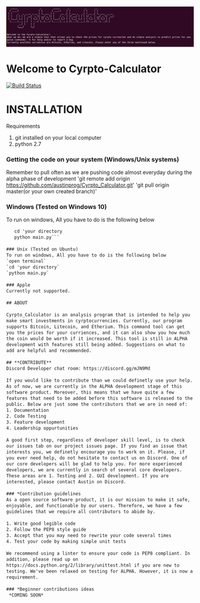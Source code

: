
![alt text](https://raw.githubusercontent.com/CodeandUnite/Cyrpto_Calculator/V01-Alpha-2/logo.png)
# **Welcome to Cyrpto-Calculator**
[![Build Status](https://travis-ci.org/CodeandUnite/Cyrpto_Calculator.svg?branch=master)](https://travis-ci.org/CodeandUnite/Cyrpto_Calculator)

# INSTALLATION 
Requirements
1. git installed on your local computer
2. python 2.7 

### Getting the code on your system (Windows/Unix systems)
 Remember to pull often as we are pushing code almost everyday during the alpha phase of development 
'git remote add origin https://github.com/austinprog/Cyrpto_Calculator.git' 
'git pull origin master(or your own created branch)'

### Windows (Tested on Windows 10) 
To run on windows, All you have to do is the following below
```open command prompt
   cd 'your directory
   python main.py```

### Unix (Tested on Ubuntu)
To run on windows, All you have to do is the following below
`open terminal`
`cd 'your directory`
`python main.py`

### Apple 
Currently not supported. 

## ABOUT

Cyrpto_Calculator is an analysis program that is intended to help you make smart investments in cyrptocurrencies. Currently, our program supports Bitcoin, Litecoin, and Etherium. This command tool can get you the prices for your curriences, and it can also show you how much the coin would be worth if it increased. This tool is still in ALPHA development with features still being added. Suggestions on what to add are helpful and recommended. 

## **CONTRIBUTE**
Discord Developer chat room: https://discord.gg/mJN9Md

If you would like to contribute than we could definetly use your help. As of now, we are currently in the ALPHA development stage of this software product. Moreover, this means that we have quite a few features that need to be added before this software is released to the public. Below are just some the contributors that we are in need of:
1. Documentation
2. Code Testing
3. Feature development
4. Leadership oppurtunities

A good first step, regardless of developer skill level, is to check our issues tab on our project issues page. If you find an issue that interests you, we definetly encourage you to work on it. Please, if you ever need help, do not hesitate to contact us on Discord. One of our core developers will be glad to help you. For more experienced developers, we are currently in search of several core developers. These areas are 1. Testing and 2. GUI development. If you are interested, please contact Austin on Discord.

### *Contribution guidelines
As a open source software product, it is our mission to make it safe, enjoyable, and functionable by our users. Therefore, we have a few guidelines that we require all contributors to abide by. 

1. Write good legible code
2. Follow the PEP8 style guide
3. Accept that you may need to rewrite your code several times
4. Test your code by making simple unit tests

We recommend using a linter to ensure your code is PEP8 compliant. In addition, please read up on https://docs.python.org/2/library/unittest.html if you are new to testing. We've been relaxed on testing for ALPHA. However, it is now a requirement. 

### *Beginner contributions ideas
 *COMING SOON*



